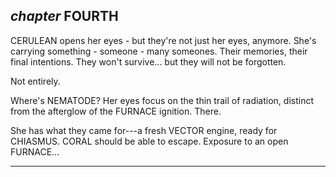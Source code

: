 ## *chapter* FOURTH

CERULEAN opens her eyes - but they're not just her eyes, anymore. She's carrying something - someone - many someones. Their memories, their final intentions. They won't survive... but they will not be forgotten.

Not entirely.

Where's NEMATODE? Her eyes focus on the thin trail of radiation, distinct from the afterglow of the FURNACE ignition. There.

She has what they came for---a fresh VECTOR engine, ready for CHIASMUS. CORAL should be able to escape. Exposure to an open FURNACE...

---